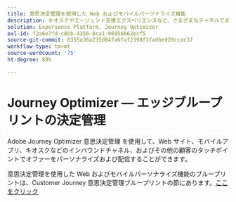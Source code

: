 ```yaml
---
title: 意思決定管理を使用した Web およびモバイルパーソナライズ機能
description: キオスクやエージェント支援エクスペリエンスなど、さまざまなチャネルで消費者にパーソナライズされたオファーを提供します。
solution: Experience Platform, Journey Optimizer
exl-id: f2a6e7fd-c8bb-4356-8ca1-96956662ecf5
source-git-commit: 8355a36a235d847a6faf2398f3fadbed28ccac37
workflow-type: tm+mt
source-wordcount: '75'
ht-degree: 89%

---
```


# Journey Optimizer — エッジブループリントの決定管理

Adobe Journey Optimizer 意思決定管理 を使用して、Web サイト、モバイルアプリ、キオスクなどのインバウンドチャネル、およびその他の顧客のタッチポイントでオファーをパーソナライズおよび配信することができます。

意思決定管理を使用した Web およびモバイルパーソナライズ機能のブループリントは、Customer Journey 意思決定管理ブループリントの節にあります。[ここをクリック](../customer-journeys/decision_management/decision-management-edge.md)
